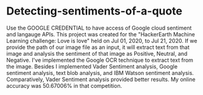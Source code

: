 # Detecting-sentiments-of-a-quote

Use the GOOGLE CREDENTIAL to have access of Google cloud sentiment and langauge APIs. This project was created for the "HackerEarth Machine Learning challenge: Love is love" held on Jul 01, 2020, to Jul 21, 2020. If we provide the path of our image file as an input, it will extract text from that image and analysis the sentiment of that image as Positive, Neutral, and Negative. I've implemented the Google OCR technique to extract text from the image. Besides I implemented Vader Sentiment analysis, Google sentiment analysis, text blob analysis, and IBM Watson sentiment analysis. Comparatively, Vader Sentiment analysis provided better results. My online accuracy was 50.67006% in that competition.
